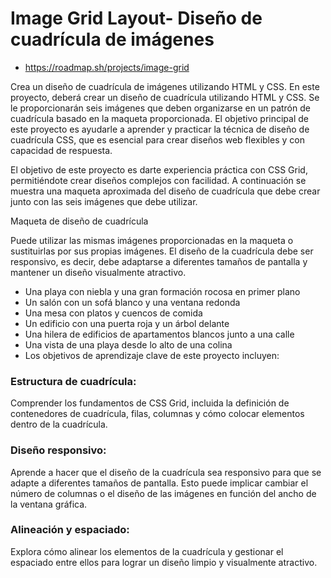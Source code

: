 # Image Grid Layout- Diseño de cuadrícula de imágenes
- https://roadmap.sh/projects/image-grid

Crea un diseño de cuadrícula de imágenes utilizando HTML y CSS.
En este proyecto, deberá crear un diseño de cuadrícula utilizando HTML y CSS. Se le proporcionarán seis imágenes que deben organizarse en un patrón de cuadrícula basado en la maqueta proporcionada. El objetivo principal de este proyecto es ayudarle a aprender y practicar la técnica de diseño de cuadrícula CSS, que es esencial para crear diseños web flexibles y con capacidad de respuesta.

El objetivo de este proyecto es darte experiencia práctica con CSS Grid, permitiéndote crear diseños complejos con facilidad. A continuación se muestra una maqueta aproximada del diseño de cuadrícula que debe crear junto con las seis imágenes que debe utilizar.

Maqueta de diseño de cuadrícula

Puede utilizar las mismas imágenes proporcionadas en la maqueta o sustituirlas por sus propias imágenes. El diseño de la cuadrícula debe ser responsivo, es decir, debe adaptarse a diferentes tamaños de pantalla y mantener un diseño visualmente atractivo.

- Una playa con niebla y una gran formación rocosa en primer plano
- Un salón con un sofá blanco y una ventana redonda
- Una mesa con platos y cuencos de comida
- Un edificio con una puerta roja y un árbol delante
- Una hilera de edificios de apartamentos blancos junto a una calle
- Una vista de una playa desde lo alto de una colina
- Los objetivos de aprendizaje clave de este proyecto incluyen:

### Estructura de cuadrícula: 
Comprender los fundamentos de CSS Grid, incluida la definición de contenedores de cuadrícula, filas, columnas y cómo colocar elementos dentro de la cuadrícula.

### Diseño responsivo:
Aprende a hacer que el diseño de la cuadrícula sea responsivo para que se adapte a diferentes tamaños de pantalla. Esto puede implicar cambiar el número de columnas o el diseño de las imágenes en función del ancho de la ventana gráfica.

### Alineación y espaciado: 
Explora cómo alinear los elementos de la cuadrícula y gestionar el espaciado entre ellos para lograr un diseño limpio y visualmente atractivo.
